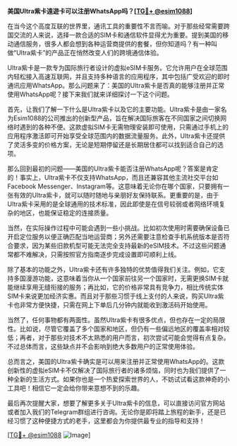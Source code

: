 **美国Ultra紫卡遠遊卡可以注册WhatsApp吗？[[TG💪+ @esim1088](https://t.me/s/esim1088)]**

在当今这个高度互联的世界里，通讯工具的重要性不言而喻。对于那些经常需要跨国交流的人来说，选择一款合适的SIM卡和通信软件显得尤为重要。提到美国的移动通信服务，很多人都会想到各种运营商提供的套餐，但你知道吗？有一种叫做“Ultra紫卡”的产品正在悄然改变人们的跨境通信体验。

Ultra紫卡是一款专为国际旅行者设计的虚拟eSIM卡服务。它允许用户在全球范围内轻松接入高速互联网，并且支持多种语言的应用程序，其中包括广受欢迎的即时通讯应用WhatsApp。那么问题来了：美国的Ultra紫卡是否真的能够注册并正常使用WhatsApp呢？接下来我们就来详细探讨一下这个问题。

首先，让我们了解一下什么是Ultra紫卡以及它的主要功能。Ultra紫卡是由一家名为Esim1088的公司推出的创新型产品，旨在解决国际旅客在不同国家之间切换网络时遇到的各种不便。这款虚拟SIM卡无需物理安装即可使用，只需通过手机上的应用程序激活即可开始享受全球范围内的数据流量服务。此外，Ultra紫卡还提供了灵活多变的价格方案，无论是短期停留还是长期居住都可以找到适合自己的选项。

那么回到最初的问题——美国的Ultra紫卡能否注册WhatsApp呢？答案是肯定的！事实上，Ultra紫卡不仅支持WhatsApp，而且还兼容其他主流社交平台如Facebook Messenger、Instagram等。这意味着无论你在哪个国家，只要拥有一张有效的Ultra紫卡，就可以随时随地与亲朋好友保持联系。更重要的是，由于Ultra紫卡采用的是全球通用的技术标准，因此即使是在信号较弱或者网络环境复杂的地区，也能保证稳定的连接质量。

当然，在实际操作过程中可能会遇到一些小挑战。比如初次使用时需要确保设备已开启定位服务以便正确匹配当地运营商；另外还需要注意检查手机系统版本是否符合要求，因为某些旧款机型可能无法完全支持最新的eSIM技术。不过这些问题通常都不难解决，只需按照官方指南逐步完成设置即可顺利上线。

除了基本的功能之外，Ultra紫卡还有许多独特的优势值得我们关注。例如，它支持多国漫游功能，这意味着当你从一个国家前往另一个国家时，无需更换SIM卡就能继续享用无缝衔接的服务；再比如，它的价格非常具有竞争力，相比传统实体SIM卡来说更加经济实惠。而且对于那些习惯于线上支付的人来说，购买Ultra紫卡也非常方便快捷，只需在网上下单后几分钟内就能收到激活码开始使用。

当然了，任何事物都有两面性。虽然Ultra紫卡有很多优点，但也存在一定的局限性。比如说，尽管它覆盖了多个国家和地区，但仍有一些偏远地区的覆盖率相对较低；再者，对于那些对技术不太熟悉的用户而言，初次尝试可能会觉得有点复杂。不过总体而言，这些缺点并不会影响到绝大多数用户的正常使用体验。

总而言之，美国的Ultra紫卡确实是可以用来注册并正常使用WhatsApp的。这款创新性的虚拟eSIM卡不仅解决了国际旅行者的诸多烦恼，同时也为我们提供了一种全新的生活方式。如果你也是一个热爱探索世界的人，不妨试试看这款神奇的小工具吧！相信它一定会给你带来意想不到的乐趣。

最后再次提醒大家，想要了解更多关于Ultra紫卡的信息，可以直接访问官方网站或者加入我们的Telegram群组进行咨询。无论你是即将踏上旅程的新手，还是已经习惯了这种便捷方式的老手，这里都会为你提供最专业的指导和支持！

[[TG💪+ @esim1088](https://t.me/s/esim1088) ![Image](https://i.postimg.cc/4NQfJmqS/Snipaste-2025-05-13-00-14-12.png)]